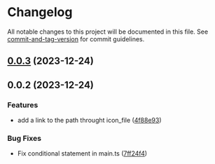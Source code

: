 # Changelog

All notable changes to this project will be documented in this file. See [commit-and-tag-version](https://github.com/absolute-version/commit-and-tag-version) for commit guidelines.

## [0.0.3](https://github.com/Lisandra-dev/icon-folder-assistant/compare/0.0.2...0.0.3) (2023-12-24)

## 0.0.2 (2023-12-24)


### Features

* add a link to the path throught icon_file ([4f88e93](https://github.com/Lisandra-dev/icon-folder-assistant/commit/4f88e93675adce7b30734e1f679d3bd56780a14e))


### Bug Fixes

* Fix conditional statement in main.ts ([7ff24f4](https://github.com/Lisandra-dev/icon-folder-assistant/commit/7ff24f4714a3ad1edb4883afefb09f74ace3a5c2))
